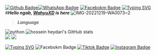 [![Github Badge](https://img.shields.io/badge/-WahyuKullBet-black?style=flat&logo=Github&logoColor=blue&link=https://github.com/WahyuKullBet/)](https://github.com/WahyuKullBet)[![WhatsApp Badge](https://img.shields.io/badge/-+6283132458199-black?style=flat&logo=WhatsApp&logoColor=pink&link=https://wa.me/6283132458199/)](https://wa.me/-6283132458199-green/) 
[![Facebokm Badge](https://img.shields.io/badge/-WaGyoXD-black?style=flat&logo=Facebook&.logoColor=pink&link=https://www.facebook.com/WaGyoXD/)](https://www.facebook.com/WaGyoXD)
[![Typing SVG](https://readme-typing-svg.herokuapp.com?font=Koulen&size=25&duration=8000&color=light&center=true&vCenter=true&multiline=true&width=600&lines=Selamat+Datang+Digithub+Wahyu+XD+Don't+Forget+To+Follow+Anj)](https://git.io/typing-svg)
#***Hello ngab, [WahyuXD]() is here***
![IMG-20221219-WA0073~2](https://user-images.githubusercontent.com/115902571/208432603-40622335-4f1c-430d-aa68-20951d840276.jpg)


>***Language***

![python](https://img.shields.io/badge/-python-black?style=for-the-badge&logo=python&logoColor=white&labelColor=8E2DE2)
  <img src="https://github-readme-stats.vercel.app/api?username=WahyuKullBet&show_icons=true&include_all_commits=true&theme=monokai" alt="hossein heydari's GitHub stats" /><br />
  <img src="https://github-readme-streak-stats.herokuapp.com/?user=WahyuKullBet&theme=monokai"/>
  <img src="https://github-readme-stats.vercel.app/api/top-langs/?username=WahyuKullBet&layout=compact&theme=monokai&langs_count=12"/><br />
<!--
**WahyuKullBet/WahyuKullBet** is a ✨ _special_ ✨ repository because its `README.md` (this file) appears on your GitHub profile.

Here are some ideas to get you started:

- 🔭 I’m currently working on ...
- 🌱 I’m currently learning ...
- 👯 I’m looking to collaborate on ...
- 🤔 I’m looking for help with ...
- 💬 Ask me about ...
- 📫 How to reach me: ...
- 😄 Pronouns: ...
- ⚡ Fun fact: ...
-->
[![Typing SVG](https://readme-typing-svg.herokuapp.com?font=Koulen&size=25&duration=8000&color=light&center=true&vCenter=true&multiline=true&width=600&lines=Don't+forget+to+also+follow+my+social+media+accounts)](https://git.io/typing-svg)
         ![Facebokm Badge](https://img.shields.io/badge/-MOCHWAHYUDINAMBIAID-black?style=flat&logo=Facebook&logoColor=pnk&link=https://www.facebook.com/Wahyu.XNXCODE/)
          [![Tiktok Badge](https://img.shields.io/badge/-@mochwahyuxd.32-black?style=flat&logo=Tiktok&logoColor=white&link=https://www.tiktok.com/@mochwahyuxd.32/)](https://www.tiktok.com/@mochwahyuxd.32-black/)
           [![Instagram Badge](https://img.shields.io/badge/-itsmeewagyo__-f01397?style=flat&logo=Instagram&logoColor=white&link=https://www.instagram.com/itsmeewagyoo_/)](https://www.instagram.com/itsmeewagyoo_/)
